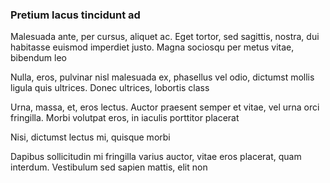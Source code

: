 ### Pretium lacus tincidunt ad

Malesuada ante, per cursus, aliquet ac. Eget tortor, sed sagittis, nostra, dui habitasse euismod imperdiet justo. Magna sociosqu per metus vitae, bibendum leo

Nulla, eros, pulvinar nisl malesuada ex, phasellus vel odio, dictumst mollis ligula quis ultrices. Donec ultrices, lobortis class

Urna, massa, et, eros lectus. Auctor praesent semper et vitae, vel urna orci fringilla. Morbi volutpat eros, in iaculis porttitor placerat

Nisi, dictumst lectus mi, quisque morbi

Dapibus sollicitudin mi fringilla varius auctor, vitae eros placerat, quam interdum. Vestibulum sed sapien mattis, elit non


